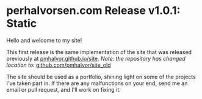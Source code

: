 # perhalvorsen.com Release v1.0.1: Static

Hello and welcome to my site!

This first release is the same implementation of the site that was released previously at 
[pmhalvor.github.io/site](https://github.com/pmhalvor/site_old). 
_Note: the repository has changed location to:_ 
[github.com/pmhalvor/site_old](https://github.com/pmhalvor.site_old) 


The site should be used as a portfolio, shining light on some of the projects I've taken part in. 
If there are any malfunctions on your end, send me an email or pull request, and I'll work on 
fixing it. 
